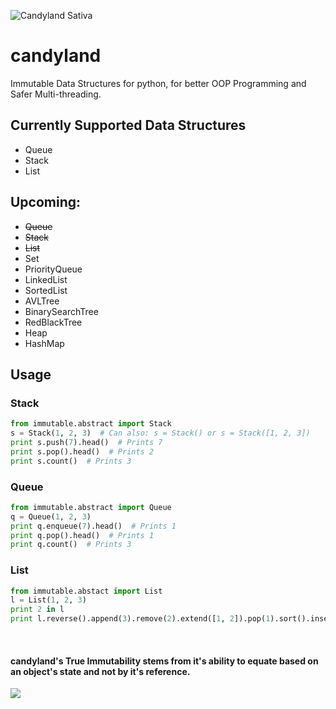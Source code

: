 ![Candyland Sativa](http://i.imgur.com/pznIBJe.png)


# candyland
Immutable Data Structures for python, for better OOP Programming and Safer Multi-threading.

## Currently Supported Data Structures
  - Queue
  - Stack
  - List

## Upcoming:
  - <strike> Queue </strike>
  - <strike> Stack </strike>
  - <strike> List </strike>
  - Set
  - PriorityQueue
  - LinkedList
  - SortedList
  - AVLTree
  - BinarySearchTree
  - RedBlackTree
  - Heap
  - HashMap

## Usage

### Stack
```python
from immutable.abstract import Stack
s = Stack(1, 2, 3)  # Can also: s = Stack() or s = Stack([1, 2, 3])
print s.push(7).head()  # Prints 7
print s.pop().head()  # Prints 2
print s.count()  # Prints 3
```

### Queue
```python
from immutable.abstract import Queue
q = Queue(1, 2, 3)
print q.enqueue(7).head()  # Prints 1
print q.pop().head()  # Prints 1
print q.count()  # Prints 3
```

### List
```python
from immutable.abstact import List
l = List(1, 2, 3)
print 2 in l 
print l.reverse().append(3).remove(2).extend([1, 2]).pop(1).sort().insert(1, 3).count(3)
```

&nbsp;
&nbsp;
&nbsp;
&nbsp;
&nbsp;
####  candyland's True Immutability stems from it's ability to equate based on an object's state and not by it's reference.
![](http://i.imgur.com/rWlnEwy.png)
